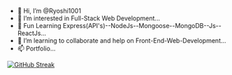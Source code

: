 - 👋 Hi, I’m @Ryoshi1001
- 👀 I’m interested in Full-Stack Web Development...
- 🌱 Fun Learning Express(API's)--NodeJs--Mongoose--MongoDB--Js--ReactJs...
- 💞️ I’m learning to collaborate and help on Front-End-Web-Development...
- 📫 Portfolio...


[![GitHub Streak](https://streak-stats.demolab.com/?user=Ryoshi1001)](https://git.io/streak-stats)

<!---
Ryoshi1001/Ryoshi1001 is a ✨ special ✨ repository because its `README.md` (this file) appears on your GitHub profile.
You can click the Preview link to take a look at your changes.
--->
